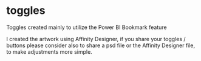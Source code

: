 # toggles
Toggles created mainly to utilize the Power BI Bookmark feature

I created the artwork using Affinity Designer, 
if you share your toggles / buttons 
please consider also to share a psd file or the Affinity Designer file, 
to make adjustments more simple.

